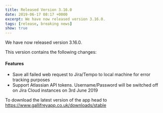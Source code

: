```yaml
---
title: Released Version 3.16.0
date: 2019-06-17 08:17 +0000
excerpt: We have now released version 3.16.0.
tags: [release, breaking news]
show: true
---
```


We have now released version 3.16.0.

This version contains the following changes:

#### Features

* Save all failed web request to Jira/Tempo to local machine for error tracking purposes
* Support Atlassian API tokens.  Username/Password will be switched off on Jira Cloud instances on 3rd June 2019


To download the latest version of the app head to <https://www.gallifreyapp.co.uk/downloads/stable>
